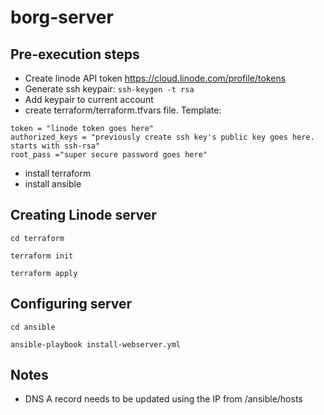 # borg-server

## Pre-execution steps
* Create linode API token https://cloud.linode.com/profile/tokens 
* Generate ssh keypair: `ssh-keygen -t rsa`
* Add keypair to current account
* create terraform/terraform.tfvars file. Template:
```
token = "linode token goes here"
authorized_keys = "previously create ssh key's public key goes here. starts with ssh-rsa"
root_pass ="super secure password goes here"
```
* install terraform
* install ansible

## Creating Linode server
`cd terraform`

`terraform init`

`terraform apply`

## Configuring server
`cd ansible`

`ansible-playbook install-webserver.yml`

## Notes
* DNS A record needs to be updated using the IP from /ansible/hosts
